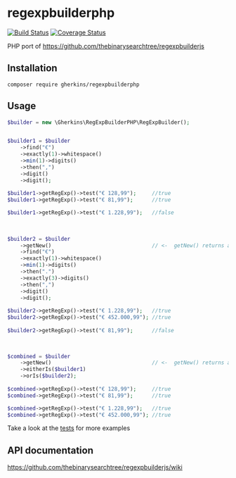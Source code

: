 # regexpbuilderphp


[![Build Status](https://api.travis-ci.org/gherkins/regexpbuilderphp.svg)](https://travis-ci.org/gherkins/regexpbuilderphp)
[![Coverage Status](https://coveralls.io/repos/gherkins/regexpbuilderphp/badge.svg?branch=master)](https://coveralls.io/r/gherkins/regexpbuilderphp?branch=master)

PHP port of https://github.com/thebinarysearchtree/regexpbuilderjs


Installation
----

```text
composer require gherkins/regexpbuilderphp
```


Usage
----

```php
$builder = new \Gherkins\RegExpBuilderPHP\RegExpBuilder();


$builder1 = $builder
    ->find("€")
    ->exactly(1)->whitespace()
    ->min(1)->digits()
    ->then(",")
    ->digit()
    ->digit();
    
$builder1->getRegExp()->test("€ 128,99");     //true
$builder1->getRegExp()->test("€ 81,99");      //true

$builder1->getRegExp()->test("€ 1.228,99");   //false
    
   
                 
$builder2 = $builder
    ->getNew()                                // <-  getNew() returns a new build instance !
    ->find("€")
    ->exactly(1)->whitespace()
    ->min(1)->digits()
    ->then(".")
    ->exactly(3)->digits()
    ->then(",")
    ->digit()
    ->digit();
    
$builder2->getRegExp()->test("€ 1.228,99");   //true
$builder2->getRegExp()->test("€ 452.000,99"); //true
    
$builder2->getRegExp()->test("€ 81,99");      //false

    
   
$combined = $builder
    ->getNew()                                // <-  getNew() returns a new build instance !
    ->eitherIs($builder1)
    ->orIs($builder2);
    
$combined->getRegExp()->test("€ 128,99");     //true
$combined->getRegExp()->test("€ 81,99");      //true

$combined->getRegExp()->test("€ 1.228,99");   //true
$combined->getRegExp()->test("€ 452.000,99"); //true
```
        
Take a look at the [tests](tests/RegExpBuilderTest.php) for more examples
    

API documentation
---

https://github.com/thebinarysearchtree/regexpbuilderjs/wiki

